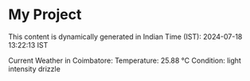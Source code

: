 # My Project

This content is dynamically generated in Indian Time (IST): 2024-07-18 13:22:13 IST


Current Weather in Coimbatore:
Temperature: 25.88 °C
Condition: light intensity drizzle
